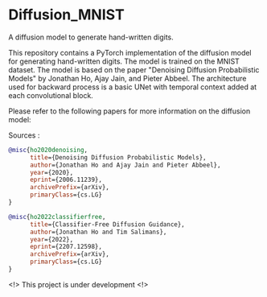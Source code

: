 # Diffusion_MNIST
A diffusion model to generate hand-written digits.

This repository contains a PyTorch implementation of the diffusion model for generating hand-written digits. The model is trained on the MNIST dataset.
The model is based on the paper "Denoising Diffusion Probabilistic Models" by Jonathan Ho, Ajay Jain, and Pieter Abbeel. The architecture used for backward process is a basic UNet with temporal context added at each convolutional block.


Please refer to the following papers for more information on the diffusion model:

Sources :

```bibtex
@misc{ho2020denoising,
      title={Denoising Diffusion Probabilistic Models}, 
      author={Jonathan Ho and Ajay Jain and Pieter Abbeel},
      year={2020},
      eprint={2006.11239},
      archivePrefix={arXiv},
      primaryClass={cs.LG}
}
```

```bibtex
@misc{ho2022classifierfree,
      title={Classifier-Free Diffusion Guidance}, 
      author={Jonathan Ho and Tim Salimans},
      year={2022},
      eprint={2207.12598},
      archivePrefix={arXiv},
      primaryClass={cs.LG}
}
```
<!> This project is under development <!>
